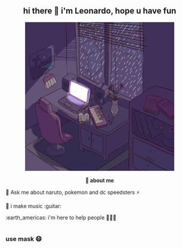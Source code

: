 <h2 align='center'>
 hi there 👋 i'm Leonardo, hope u have fun
</h2>

<p align='center'>
<img src=https://github.com/nsleo/gifs/blob/main/gifffff.gif width="400">
</p>

<strong> 
 <p align='center'>
👦 about me
 </p>
</strong>



<p>💬 Ask me about naruto, pokemon and dc speedsters ⚡</p>
<p>🎹 i make music :guitar:</p>
<p>:earth_americas: i'm here to help people 🧑‍🤝‍🧑</p>
 






<h1 align='center'>

### use mask :mask:
<!--
**nsleo/nsleo** is a ✨ _special_ ✨ repository because its `README.md` (this file) appears on your GitHub profile.

Here are some ideas to get you started:

- 🔭 I’m currently working on ...
- 🌱 I’m currently learning ...
- 👯 I’m looking to collaborate on ...
- 🤔 I’m looking for help with ...
- 💬 Ask me about ...
- 📫 How to reach me: ...
- 😄 Pronouns: ...
- ⚡ Fun fact: ...
-->
